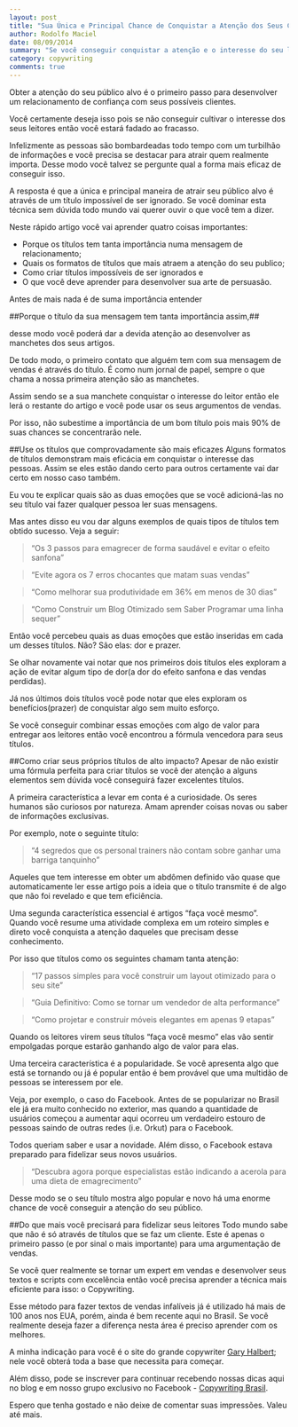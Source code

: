 ```yaml
---
layout: post
title: "Sua Única e Principal Chance de Conquistar a Atenção dos Seus Clientes"
author: Rodolfo Maciel
date: 08/09/2014
summary: "Se você conseguir conquistar a atenção e o interesse do seu leitor apenas com um título chamativo e empolgante já terá feito mais que a metade do trabalho. O restante é só fazer o dever de casa. Neste artigo você aprenderá técnicas comprovadas que tornam seus títulos altamente eficazes."
category: copywriting
comments: true
---	
```

Obter a atenção do seu público alvo é o primeiro passo para desenvolver um relacionamento de confiança com seus possíveis clientes.

Você certamente deseja isso pois se não conseguir cultivar o interesse dos seus leitores então você estará fadado ao fracasso.

Infelizmente as pessoas são bombardeadas todo tempo com um turbilhão de informações e você precisa se destacar para atrair quem realmente importa. Desse modo você talvez se pergunte qual a forma mais eficaz de conseguir isso.

A resposta é que a única e principal maneira de atrair seu público alvo é através de um título impossível de ser ignorado. Se você dominar esta técnica sem dúvida todo mundo vai querer ouvir o que você tem a dizer.

Neste rápido artigo você vai aprender quatro coisas importantes:

* Porque os títulos tem tanta importância numa mensagem de relacionamento;
* Quais os formatos de títulos que mais atraem a atenção do seu publico;
* Como criar títulos impossíveis de ser ignorados e
* O que você deve aprender para desenvolver sua arte de persuasão.

Antes de mais nada é de suma importância entender

##Porque o título da sua mensagem tem tanta importância assim,##

desse modo você poderá dar a devida atenção ao desenvolver as manchetes dos seus artigos.

De todo modo, o primeiro contato que alguém tem com sua mensagem de vendas é através do título. É como num jornal de papel, sempre o que chama a nossa primeira atenção são as manchetes.

Assim sendo se a sua manchete conquistar o interesse do leitor então ele lerá o restante do artigo e você pode usar os seus argumentos de vendas.

Por isso, não subestime a importância de um bom título pois mais 90% de suas chances se concentrarão nele.

##Use os títulos que comprovadamente são mais eficazes
Alguns formatos de títulos demonstram mais eficácia em conquistar o interesse das pessoas. Assim se eles estão dando certo para outros certamente vai dar certo em nosso caso também.

Eu vou te explicar quais são as duas emoções que se você adicioná-las no seu título vai fazer qualquer pessoa ler suas mensagens.

Mas antes disso eu vou dar alguns exemplos de quais tipos de títulos tem obtido sucesso. Veja a seguir:

> “Os 3 passos para emagrecer de forma saudável e evitar o efeito sanfona”

> “Evite agora os 7 erros chocantes que matam suas vendas”
 
> “Como melhorar sua produtividade em 36% em menos de 30 dias”

> “Como Construir um Blog Otimizado sem Saber Programar uma linha sequer”

Então você percebeu quais as duas emoções que estão inseridas em cada um desses títulos. Não? São elas: dor e prazer.

Se olhar novamente vai notar que nos primeiros dois títulos eles exploram a ação de evitar algum tipo de dor(a dor do efeito sanfona e das vendas perdidas).

Já nos últimos dois títulos você pode notar que eles exploram os benefícios(prazer) de conquistar algo sem muito esforço.

Se você conseguir combinar essas emoções com algo de valor para entregar aos leitores então você encontrou a fórmula vencedora para seus títulos.

##Como criar seus próprios títulos de alto impacto?
Apesar de não existir uma fórmula perfeita para criar títulos se você der atenção a alguns elementos sem dúvida você conseguirá fazer excelentes títulos.

A primeira característica a levar em conta é a curiosidade. Os seres humanos são curiosos por natureza. Amam aprender coisas novas ou saber de informações exclusivas.

Por exemplo, note o seguinte título:

> “4 segredos que os personal trainers não contam sobre ganhar uma barriga tanquinho”

Aqueles que tem interesse em obter um abdômen definido vão quase que automaticamente ler esse artigo pois a ideia que o título transmite é de algo que não foi revelado e que tem eficiência.

Uma segunda característica essencial é artigos “faça você mesmo”. Quando você resume uma atividade complexa em um roteiro simples e direto você conquista a atenção daqueles que precisam desse conhecimento.

Por isso que títulos como os seguintes chamam tanta atenção:

> “17 passos simples para você construir um layout otimizado para o seu site”

> “Guia Definitivo: Como se tornar um vendedor de alta performance”

> “Como projetar e construir móveis elegantes em apenas 9 etapas”

Quando os leitores virem seus títulos “faça você mesmo” elas vão sentir empolgadas porque estarão ganhando algo de valor para elas.

Uma terceira característica é a popularidade. Se você apresenta algo que está se tornando ou já é popular então é bem provável que uma multidão de pessoas se interessem por ele.

Veja, por exemplo, o caso do Facebook. Antes de se popularizar no Brasil ele já era muito conhecido no exterior, mas quando a quantidade de usuários começou a aumentar aqui ocorreu um verdadeiro estouro de pessoas saindo de outras redes (i.e. Orkut) para o Facebook.

Todos queriam saber e usar a novidade. Além disso, o Facebook estava preparado para fidelizar seus novos usuários.

> “Descubra agora porque especialistas estão indicando a acerola para uma dieta de emagrecimento”

Desse modo se o seu título mostra algo popular e novo há uma enorme chance de você conseguir a atenção do seu público.

##Do que mais você precisará para fidelizar seus leitores
Todo mundo sabe que não é só através de títulos que se faz um cliente. Este é apenas o primeiro passo (e por sinal o mais importante) para uma argumentação de vendas.

Se você quer realmente se tornar um expert em vendas e desenvolver seus textos e scripts com excelência então você precisa aprender a técnica mais eficiente para isso: o Copywriting.

Esse método para fazer textos de vendas infalíveis já é utilizado há mais de 100 anos nos EUA, porém, ainda é bem recente aqui no Brasil. Se você realmente deseja fazer a diferença nesta área é preciso aprender com os melhores.

A minha indicação para você é o site do grande copywriter [Gary Halbert](http://www.thegaryhalbertletter.com); nele você obterá toda a base que necessita para começar.

Além disso, pode se inscrever para continuar recebendo nossas dicas aqui no blog e em nosso grupo exclusivo no Facebook - [Copywriting Brasil](http://www.facebook.com/groups/copywritingbrasil1).

Espero que tenha gostado e não deixe de comentar suas impressões. Valeu até mais.
